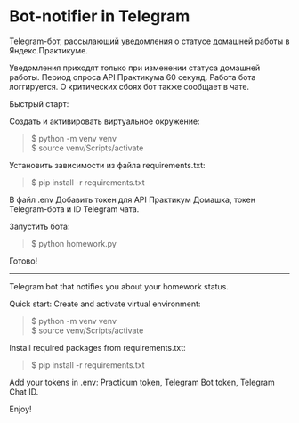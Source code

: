 # Bot-notifier in Telegram

Telegram-бот, рассылающий уведомления о статусе домашней работы в Яндекс.Практикуме.

Уведомления приходят только при изменении статуса домашней работы.
Период опроса API Практикума 60 секунд.
Работа бота логгируется. О критических сбоях бот также сообщает в чате.  

Быстрый старт:

Создать и активировать виртуальное окружение:
> $ python -m venv venv \
> $ source venv/Scripts/activate 

Установить зависимости из файла requirements.txt:
> $ pip install -r requirements.txt
   
В файл .env Добавить токен для API Практикум Домашка, токен Telegram-бота и ID Telegram чата. 

Запустить бота: 
> $ python homework.py

Готово!

---
Telegram bot that notifies you about your homework status.

Quick start:
Create and activate virtual environment:
> $ python -m venv venv \
> $ source venv/Scripts/activate

Install required packages from requirements.txt: 
> $ pip install -r requirements.txt
   
Add your tokens in .env: Practicum token, Telegram Bot token, Telegram Chat ID.

Enjoy!
